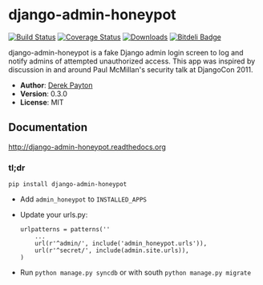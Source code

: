 # django-admin-honeypot

[![Build Status](https://secure.travis-ci.org/dmpayton/django-admin-honeypot.png?branch=develop)](http://travis-ci.org/dmpayton/django-admin-honeypot)
[![Coverage Status](https://coveralls.io/repos/dmpayton/django-admin-honeypot/badge.png?branch=develop)](https://coveralls.io/r/dmpayton/django-admin-honeypot?branch=develop)
[![Downloads](https://pypip.in/d/django-admin-honeypot/badge.png)](https://pypi.python.org/pypi/django-admin-honeypot)
[![Bitdeli Badge](https://d2weczhvl823v0.cloudfront.net/dmpayton/django-admin-honeypot/trend.png)](https://bitdeli.com/free "Bitdeli Badge")

django-admin-honeypot is a fake Django admin login screen to log and notify
admins of attempted unauthorized access. This app was inspired by discussion
in and around Paul McMillan's security talk at DjangoCon 2011.

* **Author**: [Derek Payton](http://dmpayton.com)
* **Version**: 0.3.0
* **License**: MIT

## Documentation

http://django-admin-honeypot.readthedocs.org

### tl;dr

```
pip install django-admin-honeypot
```

* Add `admin_honeypot` to `INSTALLED_APPS`
* Update your urls.py:

    ```
    urlpatterns = patterns(''
        ...
        url(r'^admin/', include('admin_honeypot.urls')),
        url(r'^secret/', include(admin.site.urls)),
    )
    ```
    
* Run `python manage.py syncdb` or with south `python manage.py migrate`
